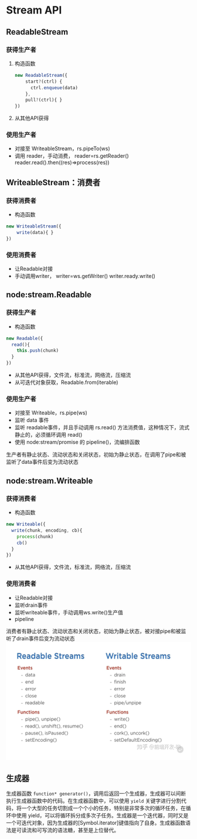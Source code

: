 # Stream API

## ReadableStream
### 获得生产者
1. 构造函数
   ```js
   new ReadableStream({
       start?(ctrl) {
         ctrl.enqueue(data)
       },
       pull?(ctrl){ }
   })
   ```
2. 从其他API获得

### 使用生产者
+ 对接至 WriteableStream，rs.pipeTo(ws)
+ 调用 reader，手动消费，
  reader=rs.getReader()
  reader.read().then((res)=>process(res))


## WriteableStream：消费者
### 获得消费者
+ 构造函数
```js
new WriteableStream({
    write(data){ }
})
```

### 使用消费者
+ 让Readable对接
+ 手动调用writer，
writer=ws.getWriter()
writer.ready.write()

## node:stream.Readable
### 获得生产者
+ 构造函数
```js
new Readable({
  read(){
    this.push(chunk)
  }
})
```
+ 从其他API获得，文件流，标准流，网络流，压缩流
+ 从可迭代对象获取，Readable.from(iterable)


### 使用生产者
+ 对接至 Writeable，rs.pipe(ws)
+ 监听 data 事件
+ 监听 readable事件，并且手动调用 rs.read() 方法消费值，这种情况下，流式静止的，必须循环调用 read()
+ 使用 node:stream/promise 的 pipeline()，流编排函数

生产者有静止状态、流动状态和关闭状态，初始为静止状态，在调用了pipe和被监听了data事件后变为流动状态

## node:stream.Writeable
### 获得消费者
+ 构造函数
```js
new Writeable({
  write(chunk, encoding, cb){
    process(chunk)
    cb()
  }
})
```
+ 从其他API获得，文件流，标准流，网络流，压缩流

### 使用消费者
+ 让Readable对接
+ 监听drain事件
+ 监听writeable事件，手动调用ws.write()生产值
+ pipeline

消费者有静止状态、流动状态和关闭状态，初始为静止状态，被对接pipe和被监听了drain事件后变为流动状态
![alt text](stream.png)

## 生成器
生成器函数 `function* generator()`，调用后返回一个生成器，生成器可以间断执行生成器函数中的代码。在生成器函数中，可以使用 `yield` 关键字进行分割代码，将一个大型的任务切割成一个个小的任务，特别是非常多次的循环任务，在循环中使用 yield，可以将循环拆分成多次子任务。生成器是一个迭代器，同时又是一个可迭代对象，因为生成器的[Symbol.iterator]键值指向了自身。生成器函数语法是可读流和可写流的语法糖，甚至是上位替代。
